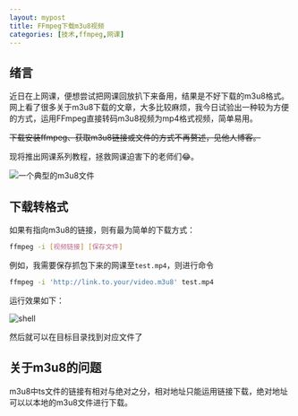 ```yaml
---
layout: mypost
title: FFmpeg下载m3u8视频
categories: [技术,ffmpeg,网课]
---
```


## 绪言

近日在上网课，便想尝试把网课回放扒下来备用，结果是不好下载的m3u8格式。网上看了很多关于m3u8下载的文章，大多比较麻烦，我今日试验出一种较为方便的方式，运用FFmpeg直接转码m3u8视频为mp4格式视频，简单易用。

~~下载安装ffmpeg、获取m3u8链接或文件的方式不再赘述，见他人博客。~~

现将推出网课系列教程，拯救网课迫害下的老师们😂。

![一个典型的m3u8文件](classic-m3u8.png)

## 下载转格式

如果有指向m3u8的链接，则有最为简单的下载方式：

```bash
ffmpeg -i [视频链接] [保存文件]
```

例如，我需要保存抓包下来的网课至`test.mp4`，则进行命令

```bash
ffmpeg -i 'http://link.to.your/video.m3u8' test.mp4
```

运行效果如下：

![shell](shell.png)

然后就可以在目标目录找到对应文件了

## 关于m3u8的问题

m3u8中ts文件的链接有相对与绝对之分，相对地址只能运用链接下载，绝对地址可以以本地的m3u8文件进行下载。